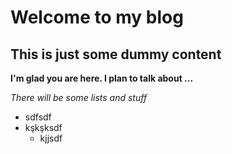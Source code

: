 # Welcome to my blog
## This is just some dummy content 

**I'm glad you are here. I plan to talk about ...**

_There will be some lists and stuff_

- sdfsdf
- kşkşksdf
  - kjjsdf
  

